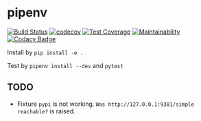 # pipenv

[![Build Status](https://travis-ci.com/jxltom/pipenv.svg?branch=master)](https://travis-ci.com/jxltom/pipenv)
[![codecov](https://codecov.io/gh/jxltom/pipenv/branch/master/graph/badge.svg)](https://codecov.io/gh/jxltom/pipenv)
[![Test Coverage](https://api.codeclimate.com/v1/badges/0abf6e8c332415b521af/test_coverage)](https://codeclimate.com/repos/5c0260015804b40298000cd2/test_coverage)
[![Maintainability](https://api.codeclimate.com/v1/badges/0abf6e8c332415b521af/maintainability)](https://codeclimate.com/repos/5c0260015804b40298000cd2/maintainability)
[![Codacy Badge](https://api.codacy.com/project/badge/Grade/a2193d122a774f4bbe77caba63c8c399)](https://www.codacy.com/app/jxltom/pipenv?utm_source=github.com&amp;utm_medium=referral&amp;utm_content=jxltom/pipenv&amp;utm_campaign=Badge_Grade)

Install by ```pip install -e .```

Test by ```pipenv install --dev``` and ```pytest```

## TODO

- Fixture ```pypi``` is not working. ```Was http://127.0.0.1:9381/simple reachable?``` is raised.
